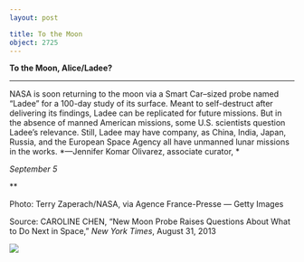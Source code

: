 ```yaml
---
layout: post

title: To the Moon
object: 2725
---
```

**To the Moon, Alice/Ladee?**

****

NASA is soon returning to the moon via a Smart Car–sized probe named “Ladee” for a 100-day study of its surface. Meant to self-destruct after delivering its findings, Ladee can be replicated for future missions. But in the absence of manned American missions, some U.S. scientists question Ladee’s relevance. Still, Ladee may have company, as China, India, Japan, Russia, and the European Space Agency all have unmanned lunar missions in the works. *—Jennifer Komar Olivarez, associate curator, *

*September 5*

**

Photo: Terry Zaperach/NASA, via Agence France-Presse — Getty Images

Source: CAROLINE CHEN, “New Moon Probe Raises Questions About What to Do Next in Space,” *New York Times*, August 31, 2013 

![]({{siteurl.base}}/images/13-09-5_80.28_MoonProbeEDIT-1.jpeg)
